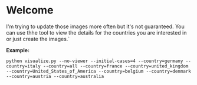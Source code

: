 # Welcome

I'm trying to update those images more often but it's not guaranteed.
You can use thhe tool to view the details for the countries you
are interested in or just create the images.`

**Example:**

```
python visualize.py --no-viewer --initial-cases=4 --country=germany --country=italy --country=all --country=france --country=united_kingdom --country=United_States_of_America --country=belgium --country=denmark --country=austria --country=australia
```
